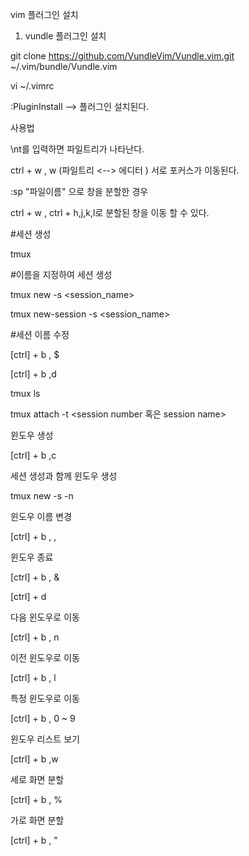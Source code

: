 vim 플러그인 설치



1. vundle 플러그인 설치

git clone https://github.com/VundleVim/Vundle.vim.git ~/.vim/bundle/Vundle.vim

vi ~/.vimrc


:PluginInstall  --> 플러그인 설치된다.


사용법



\nt를 입력하면 파일트리가 나타난다.



ctrl + w , w (파일트리 <--> 에디터 ) 서로 포커스가 이동된다.



:sp "파일이름" 으로 창을 분할한 경우



ctrl + w , ctrl + h,j,k,l로 분할된 창을 이동 할 수 있다.



#세션 생성

tmux



#이름을 지정하여 세션 생성

tmux new -s <session_name>

tmux new-session -s <session_name>



#세션 이름 수정

[ctrl] + b , $



[ctrl] + b ,d



tmux ls



tmux attach -t <session number 혹은 session name>





윈도우 생성

[ctrl] + b ,c



세션 생성과 함께 윈도우 생성

tmux new -s -n



윈도우 이름 변경

[ctrl] + b , ,



윈도우 종료

[ctrl] + b , &

[ctrl] + d



다음 윈도우로 이동

[ctrl] + b , n



이전 윈도우로 이동

[ctrl] + b , l



특정 윈도우로 이동

[ctrl] + b , 0 ~ 9



윈도우 리스트 보기

[ctrl] + b ,w



세로 화면 분할

[ctrl] + b , %



가로 화면 분할

[ctrl] + b , "
